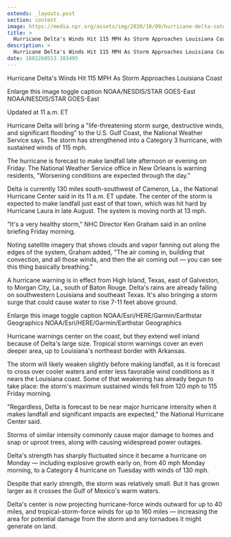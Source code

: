 ```yaml
--- 
extends: _layouts.post 
section: content 
image: https://media.npr.org/assets/img/2020/10/09/hurricane-delta-satellite_wide-c1bda7720e05fbf8c1cffabc32108ccd25fab178.jpg?s=1400 
title: > 
  Hurricane Delta's Winds Hit 115 MPH As Storm Approaches Louisiana Coast 
description: > 
  Hurricane Delta's Winds Hit 115 MPH As Storm Approaches Louisiana CoastEnlarge this image toggle caption NOAA/NESDIS/STAR GOES-East NOAA/NESDIS/STAR GOES-EastUpdated at 11 a.m.ETHurricane Delta will bring a "life-threatening storm surge, destructive winds, and significant flooding" to the U.S. Gulf Coast, the National Weather Service says.The storm has strengthened into a Category 3 hurricane, with sustained winds of 115 mph.Delta is currently 130 miles south-southwest of Cameron, La., the National Hurricane Center said in its 11 a.m."Regardless, Delta is forecast to be near major hurricane intensity when it makes landfall and significant impacts are expected," the National Hurricane Center said. 
date: 1602260553.383495 
--- 
```

Hurricane Delta's Winds Hit 115 MPH As Storm Approaches Louisiana Coast

Enlarge this image toggle caption NOAA/NESDIS/STAR GOES-East NOAA/NESDIS/STAR GOES-East

Updated at 11 a.m. ET

Hurricane Delta will bring a "life-threatening storm surge, destructive winds, and significant flooding" to the U.S. Gulf Coast, the National Weather Service says. The storm has strengthened into a Category 3 hurricane, with sustained winds of 115 mph.

The hurricane is forecast to make landfall late afternoon or evening on Friday. The National Weather Service office in New Orleans is warning residents, "Worsening conditions are expected through the day."

Delta is currently 130 miles south-southwest of Cameron, La., the National Hurricane Center said in its 11 a.m. ET update. The center of the storm is expected to make landfall just east of that town, which was hit hard by Hurricane Laura in late August. The system is moving north at 13 mph.

"It's a very healthy storm," NHC Director Ken Graham said in an online briefing Friday morning.

Noting satellite imagery that shows clouds and vapor fanning out along the edges of the system, Graham added, "The air coming in, building that convection, and all those winds, and then the air coming out — you can see this thing basically breathing."

A hurricane warning is in effect from High Island, Texas, east of Galveston, to Morgan City, La., south of Baton Rouge. Delta's rains are already falling on southwestern Louisiana and southeast Texas. It's also bringing a storm surge that could cause water to rise 7-11 feet above ground.

Enlarge this image toggle caption NOAA/Esri/HERE/Garmin/Earthstar Geographics NOAA/Esri/HERE/Garmin/Earthstar Geographics

Hurricane warnings center on the coast, but they extend well inland because of Delta's large size. Tropical storm warnings cover an even deeper area, up to Louisiana's northeast border with Arkansas.

The storm will likely weaken slightly before making landfall, as it is forecast to cross over cooler waters and enter less favorable wind conditions as it nears the Louisiana coast. Some of that weakening has already begun to take place: the storm's maximum sustained winds fell from 120 mph to 115 Friday morning.

"Regardless, Delta is forecast to be near major hurricane intensity when it makes landfall and significant impacts are expected," the National Hurricane Center said.

Storms of similar intensity commonly cause major damage to homes and snap or uproot trees, along with causing widespread power outages.

Delta's strength has sharply fluctuated since it became a hurricane on Monday — including explosive growth early on, from 40 mph Monday morning, to a Category 4 hurricane on Tuesday with winds of 130 mph.

Despite that early strength, the storm was relatively small. But it has grown larger as it crosses the Gulf of Mexico's warm waters.

Delta's center is now projecting hurricane-force winds outward for up to 40 miles, and tropical-storm-force winds for up to 160 miles — increasing the area for potential damage from the storm and any tornadoes it might generate on land.